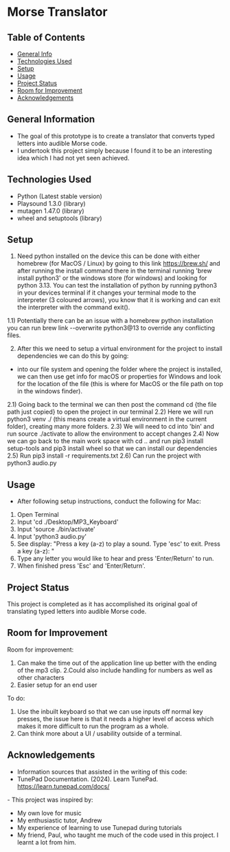 # Morse Translator

## Table of Contents
* [General Info](#general-information)
* [Technologies Used](#technologies-used)
* [Setup](#setup)
* [Usage](#usage)
* [Project Status](#project-status)
* [Room for Improvement](#room-for-improvement)
* [Acknowledgements](#acknowledgements)


## General Information
- The goal of this prototype is to create a translator that converts typed letters into audible Morse code.
- I undertook this project simply because I found it to be an interesting idea which I had not yet seen achieved.


## Technologies Used
- Python (Latest stable version)
- Playsound 1.3.0 (library)
- mutagen 1.47.0 (library)
- wheel and setuptools (library)


## Setup
1) Need python installed on the device this can be done with either homebrew (for MacOS / Linux) by going to this link https://brew.sh/ and after running the install command there in the terminal running 'brew install python3' or the windows store (for windows) and looking for python 3.13. You can test the installation of python by running python3 in your devices terminal
if it changes your terminal mode to the interpreter (3 coloured arrows), you know that it is working and can exit the interpreter with the command exit().

1.1) Potentially there can be an issue with a homebrew python installation you can run brew link --overwrite python3@13 to override any conflicting files.

2) After this we need to setup a virtual environment for the project to install dependencies we can do this by going:
- into our file system and opening the folder where the project is installed, we can then use get info for macOS or properties for Windows and look for the location of the file (this is where for MacOS or the file path on top in the windows finder). 

2.1) Going back to the terminal we can then post the command cd {the file path just copied} to open the project in our terminal
2.2) Here we will run python3 venv ./ (this means create a virtual environment in the current folder), creating many more folders.
2.3) We will need to cd into 'bin' and run source ./activate to allow the environment to accept changes
2.4) Now we can go back to the main work space with cd .. and run pip3 install setup-tools and pip3 install wheel so that we can install our dependencies
2.5) Run pip3 install -r requirements.txt
2.6) Can run the project with python3 audio.py


## Usage
- After following setup instructions, conduct the following for Mac:
1. Open Terminal
2. Input 'cd ./Desktop/MP3_Keyboard'
3. Input 'source ./bin/activate'
4. Input 'python3 audio.py'
5. See display: "Press a key (a-z) to play a sound. Type 'esc' to exit.
Press a key (a-z): "
6. Type any letter you would like to hear and press 'Enter/Return' to run.
7. When finished press 'Esc' and 'Enter/Return'.



## Project Status
This project is completed as it has accomplished its original goal of translating typed letters into audible Morse code.


## Room for Improvement

Room for improvement:
1. Can make the time out of the application line up better with the ending of the mp3 clip.
2.Could also include handling for numbers as well as other characters
3. Easier setup for an end user

To do:
1. Use the inbuilt keyboard so that we can use inputs off normal key presses, the issue here is that it needs a higher level of access which makes it more difficult to run the program as a whole. 
2. Can think more about a UI / usability outside of a terminal.


## Acknowledgements
- Information sources that assisted in the writing of this code:
- TunePad Documentation. (2024). Learn TunePad. https://learn.tunepad.com/docs/


‌- This project was inspired by:
- My own love for music
- My enthusiastic tutor, Andrew
- My experience of learning to use Tunepad during tutorials
- My friend, Paul, who taught me much of the code used in this project. I learnt a lot from him.
